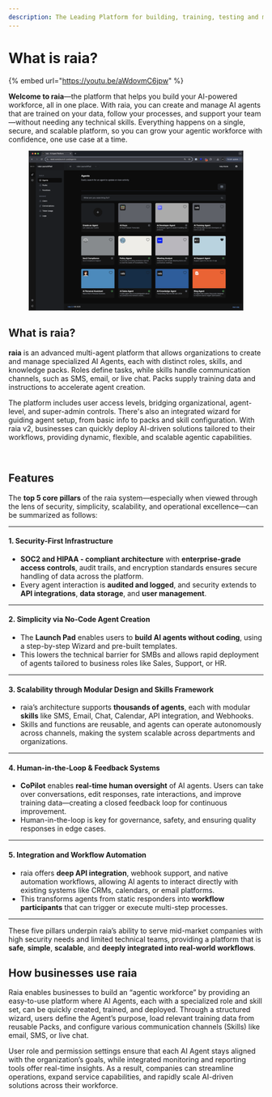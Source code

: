 ```yaml
---
description: The Leading Platform for building, training, testing and managing AI Agents
---
```


# What is raia?

{% embed url="https://youtu.be/aWdovmC6jpw" %}

**Welcome to raia**—the platform that helps you build your AI-powered workforce, all in one place. With raia, you can create and manage AI agents that are trained on your data, follow your processes, and support your team—without needing any technical skills. Everything happens on a single, secure, and scalable platform, so you can grow your agentic workforce with confidence, one use case at a time.

<figure><img src="../../.gitbook/assets/Launchpad.png" alt=""><figcaption></figcaption></figure>

## What is raia?&#x20;

**raia**  is an advanced multi-agent platform that allows organizations to create and manage specialized AI Agents, each with distinct roles, skills, and knowledge packs. Roles define tasks, while skills handle communication channels, such as SMS, email, or live chat. Packs supply training data and instructions to accelerate agent creation.&#x20;

The platform includes user access levels, bridging organizational, agent-level, and super-admin controls. There's also an integrated wizard for guiding agent setup, from basic info to packs and skill configuration. With raia v2, businesses can quickly deploy AI-driven solutions tailored to their workflows, providing dynamic, flexible, and scalable agentic capabilities.

<figure><img src="../../.gitbook/assets/Screenshot 2025-03-07 at 3.31.26 PM.png" alt=""><figcaption></figcaption></figure>

## Features

The **top 5 core pillars** of the raia system—especially when viewed through the lens of security, simplicity, scalability, and operational excellence—can be summarized as follows:

***

#### 1. **Security-First Infrastructure**

* **SOC2 and HIPAA - compliant architecture** with **enterprise-grade access controls**, audit trails, and encryption standards ensures secure handling of data across the platform.
* Every agent interaction is **audited and logged**, and security extends to **API integrations**, **data storage**, and **user management**.

***

#### 2. **Simplicity via No-Code Agent Creation**

* The **Launch Pad** enables users to **build AI agents without coding**, using a step-by-step Wizard and pre-built templates.
* This lowers the technical barrier for SMBs and allows rapid deployment of agents tailored to business roles like Sales, Support, or HR.

***

#### 3. **Scalability through Modular Design and Skills Framework**

* raia’s architecture supports **thousands of agents**, each with modular **skills** like SMS, Email, Chat, Calendar, API integration, and Webhooks.
* Skills and functions are reusable, and agents can operate autonomously across channels, making the system scalable across departments and organizations.

***

#### 4. **Human-in-the-Loop & Feedback Systems**

* **CoPilot** enables **real-time human oversight** of AI agents. Users can take over conversations, edit responses, rate interactions, and improve training data—creating a closed feedback loop for continuous improvement.
* Human-in-the-loop is key for governance, safety, and ensuring quality responses in edge cases.

***

#### 5. **Integration and Workflow Automation**

* raia offers **deep API integration**, webhook support, and native automation workflows, allowing AI agents to interact directly with existing systems like CRMs, calendars, or email platforms.
* This transforms agents from static responders into **workflow participants** that can trigger or execute multi-step processes.

***

These five pillars underpin raia’s ability to serve mid-market companies with high security needs and limited technical teams, providing a platform that is **safe**, **simple**, **scalable**, and **deeply integrated into real-world workflows**.

## How businesses use raia

Raia enables businesses to build an “agentic workforce” by providing an easy-to-use platform where AI Agents, each with a specialized role and skill set, can be quickly created, trained, and deployed. Through a structured wizard, users define the Agent’s purpose, load relevant training data from reusable Packs, and configure various communication channels (Skills) like email, SMS, or live chat.&#x20;

User role and permission settings ensure that each AI Agent stays aligned with the organization’s goals, while integrated monitoring and reporting tools offer real-time insights. As a result, companies can streamline operations, expand service capabilities, and rapidly scale AI-driven solutions across their workforce.
